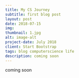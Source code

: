 ```yaml
---
title: My CS Journey
subtitle: first blog post
layout: post
date: 2018-07-15
img: 
thumbnail: 1.jpg
alt: image-alt
project-date: July 2018
client: Start Bootstrap
tags: blog computerscience life
description: coming soon
---
```

coming soon